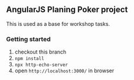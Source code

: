 ## AngularJS Planing Poker project

This is used as a base for workshop tasks.

### Getting started

1. checkout this branch
2. `npm install`
3. `npx http-echo-server`
4. open `http://localhost:3000/` in browser